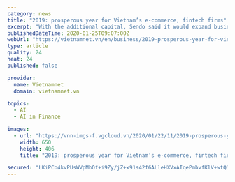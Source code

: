 ```yaml
---
category: news
title: "2019: prosperous year for Vietnam’s e-commerce, fintech firms"
excerpt: "With the additional capital, Sendo said it would expand business and make further investment in technology, including AI and machine learning. Tiki received $75 million In March 2019, Tiki, a marketplace successfully raised funds worth $75 million in a funding round led by Northstar Group. This is an investment fund with the value of $2 billion ..."
publishedDateTime: 2020-01-25T09:07:00Z
webUrl: "https://vietnamnet.vn/en/business/2019-prosperous-year-for-vietnam-s-e-commerce-fintech-firms-611252.html"
type: article
quality: 24
heat: 24
published: false

provider:
  name: Vietnamnet
  domain: vietnamnet.vn

topics:
  - AI
  - AI in Finance

images:
  - url: "https://vnn-imgs-f.vgcloud.vn/2020/01/22/11/2019-prosperous-year-for-vietnam-s-e-commerce-fintech-firms.jpg"
    width: 650
    height: 406
    title: "2019: prosperous year for Vietnam’s e-commerce, fintech firms"

secured: "LKiPCo4kvPUsWVpMhOf+i9Zy/jZ+x91s42f6ALleHXVxAIqePmbvfKlV+wtQ1LVEEuuJz1wNCZxKhq6UxlxjAat9afhY3HPK+52oTGxZj8oYLn2hFsCJkP0uswIKZSN3kmWxIljfKHN929hmN0sRCa+kSmRAWJbWuQkDYfiTX7CrYM37ptWambdAZe4OrV6IRt6JYrXR+gaXWj295Qk7xdIq+Hs0kk1Lp9WzKFPj0fOhItexd9a6Zp+yeXuyZMttYyJkYDutJM7/C1Kq9Cqz7irbiAURNZuL5pdixuNVJLNMUiATC2qWc2Yqz2NGQowSbuHsgxqCjbbiLNh0gjPxZ0zz4gufNzXVr9UVl2dGcROmiTpVA07WJQ1WsZak6M35aER0bI6dSWaklNZe2c6XNTsVffYdHaJcv5YRoPcO8EsbZyA/nTj5P/1/SW2VYFJ+6DiHUo16l7pAC4L3X/TLFrb3/E7JZulU9xFx2kmOG8A=;8z3+40BFS0Op/knNpLtuQw=="
---
```


